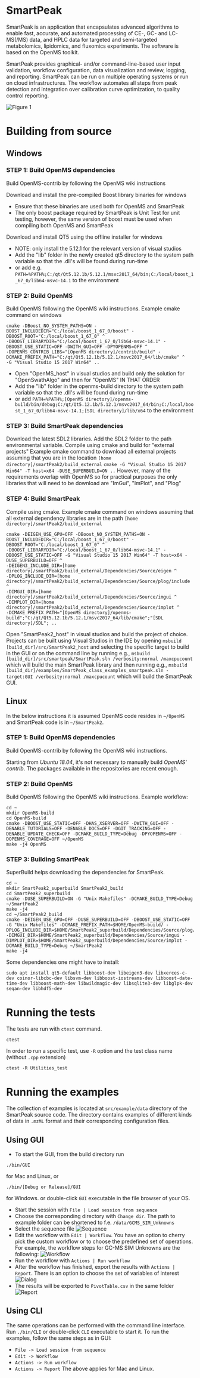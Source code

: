 # SmartPeak
SmartPeak is an application that encapsulates advanced algorithms to enable fast, accurate, and automated processing of CE-, GC- and LC-MS(/MS) data, and HPLC data for targeted and semi-targeted metabolomics, lipidomics, and fluxomics experiments. The software is based on the OpenMS toolkit.

SmartPeak provides graphical- and/or command-line-based user input validation, workflow configuration, data visualization and review, logging, and reporting. SmartPeak can be run on multiple operating systems or run on cloud infrastructures. The workflow automates all steps from peak detection and integration over calibration curve optimization, to quality control reporting.

![Figure 1](images/Fig01_SmartPeak_overview.jpg)

# Building from source
## Windows

### STEP 1: Build OpenMS dependencies
Build OpenMS-contrib by following the OpenMS wiki instructions

Download and install the pre-compiled Boost library binaries for windows
- Ensure that these binaries are used both for OpenMS and SmartPeak
- The only boost package required by SmartPeak is Unit Test for unit testing, however, the same version of boost must be used when compiling both OpenMS and SmartPeak

Download and install QT5 using the offline installer for windows
- NOTE: only install the 5.12.1 for the relevant version of visual studios
- Add the "lib" folder in the newly created qt5 directory to the system path variable so that the .dll's will be found during run-time
- or add e.g. `PATH=%PATH%;C:/qt/Qt5.12.1b/5.12.1/msvc2017_64/bin;C:/local/boost_1_67_0/lib64-msvc-14.1` to the environment

### STEP 2: Build OpenMS
Build OpenMS following the OpenMS wiki instructions. Example cmake command on windows
```
cmake -DBoost_NO_SYSTEM_PATHS=ON -BOOST_INCLUDEDIR="C:/local/boost_1_67_0/boost" -DBOOST_ROOT="C:/local/boost_1_67_0" ^
-DBOOST_LIBRARYDIR="C:/local/boost_1_67_0/lib64-msvc-14.1" -DBOOST_USE_STATIC=OFF -DWITH_GUI=OFF -DPYOPENMS=OFF ^
-DOPENMS_CONTRIB_LIBS="[OpenMS directory]/contrib/build" -DCMAKE_PREFIX_PATH="C:/qt/Qt5.12.1b/5.12.1/msvc2017_64/lib/cmake" ^
-G "Visual Studio 15 2017 Win64" ..
```

- Open "OpenMS_host" in visual studios and build only the solution for "OpenSwathAlgo" and then for "OpenMS" IN THAT ORDER
- Add the "lib" folder in the openms-build directory to the system path variable so that the .dll's will be found during run-time
- or add `PATH=%PATH%;[OpenMS directory]/openms-build/bin/debug;C:/qt/Qt5.12.1b/5.12.1/msvc2017_64/bin;C:/local/boost_1_67_0/lib64-msvc-14.1;[SDL directory]/lib/x64` to the environment

### STEP 3: Build SmartPeak dependencies
Download the latest SDL2 libraries. Add the SDL2 folder to the path environmental variable. Compile using cmake and build for "external projects"
Example cmake command to download all external projects assuming that you are in the location `[home directory]/smartPeak2/build_external`
`cmake -G "Visual Studio 15 2017 Win64" -T host=x64 -DUSE_SUPERBUILD=ON ..`
However, many of the requirements overlap with OpenMS so for practical purposes the only libraries that will need to be download are "ImGui", "ImPlot", and "Plog"

### STEP 4: Build SmartPeak
Compile using cmake.
Example cmake command on windows assuming that all external dependency libraries are in the path `[home directory]/smartPeak2/build_external`
```
cmake -DEIGEN_USE_GPU=OFF -DBoost_NO_SYSTEM_PATHS=ON -BOOST_INCLUDEDIR="C:/local/boost_1_67_0/boost" -DBOOST_ROOT="C:/local/boost_1_67_0" ^
-DBOOST_LIBRARYDIR="C:/local/boost_1_67_0/lib64-msvc-14.1" -DBOOST_USE_STATIC=OFF -G "Visual Studio 15 2017 Win64" -T host=x64 -DUSE_SUPERBUILD=OFF ^
-DEIGEN3_INCLUDE_DIR=[home directory]/smartPeak2/build_external/Dependencies/Source/eigen ^
-DPLOG_INCLUDE_DIR=[home directory]/smartPeak2/build_external/Dependencies/Source/plog/include ^
-DIMGUI_DIR=[home directory]/smartPeak2/build_external/Dependencies/Source/imgui ^
-DIMPLOT_DIR=[home directory]/smartPeak2/build_external/Dependencies/Source/implot ^
-DCMAKE_PREFIX_PATH="[OpenMS directory]/openms-build";"C:/qt/Qt5.12.1b/5.12.1/msvc2017_64/lib/cmake";"[SDL directory]/SDL"; ..
```
Open "SmartPeak2_host" in visual studios and build the project of choice. Projects can be built using Visual Studios in the IDE by opening `msbuild [build_dir]/src/SmartPeak2_host` and selecting the specific target to build in the GUI or on the command line by running e.g., `msbuild [build_dir]/src/smartpeak/SmartPeak.sln /verbosity:normal /maxcpucount` which will build the main SmartPeak library and then running e.g., `msbuild [build_dir]/examples/SmartPeak_class_examples_smartpeak.sln -target:GUI /verbosity:normal /maxcpucount` which will build the SmartPeak GUI.

## Linux
In the below instructions it is assumed OpenMS code resides in  `~/OpenMS` and SmartPeak code is in `~/SmartPeak2`.

### STEP 1: Build OpenMS dependencies
Build OpenMS-contrib by following the OpenMS wiki instructions.

Starting from _Ubuntu 18.04_, it's not necessary to manually build _OpenMS' contrib_. The packages available in the repositories are recent enough.

### STEP 2: Build OpenMS
Build OpenMS following the OpenMS wiki instructions.
Example workflow:

```
cd ~
mkdir OpenMS-build
cd OpenMS-build
cmake -DBOOST_USE_STATIC=OFF -DHAS_XSERVER=OFF -DWITH_GUI=OFF -DENABLE_TUTORIALS=OFF -DENABLE_DOCS=OFF -DGIT_TRACKING=OFF -DENABLE_UPDATE_CHECK=OFF -DCMAKE_BUILD_TYPE=Debug -DPYOPENMS=OFF -DOPENMS_COVERAGE=OFF ~/OpenMS
make -j4 OpenMS
```

### STEP 3: Building SmartPeak
SuperBuild helps downloading the dependencies for SmartPeak. 

```
cd ~
mkdir SmartPeak2_superbuild SmartPeak2_build
cd SmartPeak2_superbuild
cmake -DUSE_SUPERBUILD=ON -G "Unix Makefiles" -DCMAKE_BUILD_TYPE=Debug ~/SmartPeak2
make -j4
cd ~/SmartPeak2_build
cmake -DEIGEN_USE_GPU=OFF -DUSE_SUPERBUILD=OFF -DBOOST_USE_STATIC=OFF -G "Unix Makefiles" -DCMAKE_PREFIX_PATH=$HOME/OpenMS-build/ -DPLOG_INCLUDE_DIR=$HOME/SmartPeak2_superbuild/Dependencies/Source/plog/include -DIMGUI_DIR=$HOME/SmartPeak2_superbuild/Dependencies/Source/imgui -DIMPLOT_DIR=$HOME/SmartPeak2_superbuild/Dependencies/Source/implot -DCMAKE_BUILD_TYPE=Debug ~/SmartPeak2
make -j4
```

Some dependencies one might have to install:
```
sudo apt install qt5-default libboost-dev libeigen3-dev libxerces-c-dev coinor-libcbc-dev libsvm-dev libboost-iostreams-dev libboost-date-time-dev libboost-math-dev libwildmagic-dev libsqlite3-dev libglpk-dev seqan-dev libhdf5-dev
```

# Running the tests

The tests are run with `ctest` command.

```
ctest
```

In order to run a specific test, use `-R` option and the test class name (without `.cpp` extension)

```
ctest -R Utilities_test
```

# Running the examples

The collection of examples is located at `src/example/data` directory of the SmartPeak source code. The directory contains examples of different kinds of data in `.mzML` format and their corresponding configuration files.

## Using GUI

- To start the GUI, from the build directory run
```
./bin/GUI
```
for Mac and Linux, or
```
./bin/[Debug or Release]/GUI
```
for Windows.
or double-click `GUI` executable in the file browser of your OS.
- Start the session with `File | Load session from sequence`
- Choose the corresponding directory with `Change dir`. The path to example folder can be shortened to f.e. `/data/GCMS_SIM_Unknowns` 
- Select the sequence file
![Sequence](images/sequence_file.png)
- Edit the workflow with `Edit | Workflow`. You have an option to cherry pick the custom workflow or to choose the predefined set of operations. For example, the workflow steps for GC-MS SIM Unknowns are the following:
![Workflow](images/workflow.png)
- Run the workflow with `Actions | Run workflow`
- After the workflow has finished, export the results with `Actions | Report`. There is an option to choose the set of variables of interest
![Dialog](images/report_dialog.png)
- The results will be exported to `PivotTable.csv` in the same folder
![Report](images/csv_file.png)

## Using CLI

The same operations can be performed with the command line interface. Run `./bin/CLI` or double-click `CLI` executable to start it. To run the examples, follow the same steps as in GUI:
- `File -> Load session from sequence`
- `Edit -> Workflow`
- `Actions -> Run workflow`
- `Actions -> Report`
The above applies for Mac and Linux.